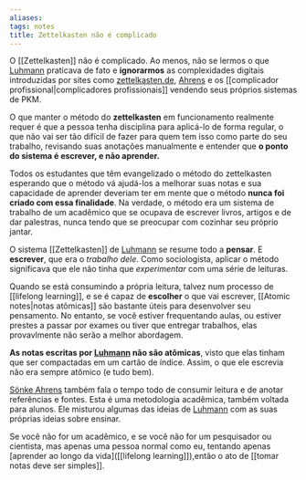 ```yaml
---
aliases: 
tags: notes
title: Zettelkasten não é complicado
---
```


O [[Zettelkasten]] não é complicado. Ao menos, não se lermos o que [Luhmann](https://en.wikipedia.org/wiki/Niklas_Luhmann) praticava de fato e **ignorarmos** as complexidades digitais introduzidas por sites como [zettelkasten.de](https://zettelkasten.de), [Ahrens](https://twitter.com/soenke_ahrens) e os [[complicador profissional|complicadores profissionais]] vendendo seus próprios sistemas de PKM.

O que manter o método do **zettelkasten** em funcionamento realmente requer é que a pessoa tenha disciplina para aplicá-lo de forma regular, o que não vai ser tão difícil de fazer para quem tem isso como parte do seu trabalho, revisando suas anotações manualmente e entender que **o ponto do sistema é escrever, e não aprender.**

Todos os estudantes que têm evangelizado o método do zettelkasten esperando que o método vá ajudá-los a melhorar suas notas e sua capacidade de aprender deveriam ter em mente que o método **nunca foi criado com essa finalidade**. Na verdade, o método era um sistema de trabalho de um acadêmico que se ocupava de escrever livros, artigos e de dar palestras, nunca tendo que se preocupar com cozinhar seu próprio jantar.

O sistema [[Zettelkasten]] de [Luhmann](https://en.wikipedia.org/wiki/Niklas_Luhmann) se resume todo a **pensar**. E **escrever**, que era o _trabalho dele_. Como sociologista, aplicar o método significava que ele não tinha que _experimentar_ com uma série de leituras.

Quando se está consumindo a própria leitura, talvez num processo de [[lifelong learning]], e se é capaz de **escolher** o que vai escrever, [[Atomic notes|notas atômicas]] são bastante úteis para desenvolver seu pensamento. No entanto, se você estiver frequentando aulas, ou estiver prestes a passar por exames ou tiver que entregar trabalhos, elas provavlmente não serão a melhor abordagem.

**As notas escritas por [Luhmann](https://en.wikipedia.org/wiki/Niklas_Luhmann) não são atômicas**, visto que elas tinham que ser compactadas em um cartão de índice. Assim, o que ele escrevia não era sempre atômico (e tudo bem).

[Sönke Ahrens](https://twitter.com/soenke_ahrens) também fala o tempo todo de consumir leitura e de anotar referências e fontes. Esta é uma metodologia acadêmica, também voltada para alunos. Ele misturou algumas das ideias de [Luhmann](https://en.wikipedia.org/wiki/Niklas_Luhmann) com as suas próprias ideias sobre ensinar.

Se você não for um acadêmico, e se você não for um pesquisador ou cientista, mas apenas uma pessoa normal como eu, tentando apenas [aprender ao longo da vida]([[lifelong learning]]),então o ato de [[tomar notas deve ser simples]].